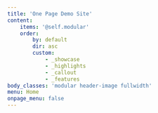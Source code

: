 ```yaml
---
title: 'One Page Demo Site'
content:
    items: '@self.modular'
    order:
        by: default
        dir: asc
        custom:
            - _showcase
            - _highlights
            - _callout
            - _features
body_classes: 'modular header-image fullwidth'
menu: Home
onpage_menu: false
---
```


